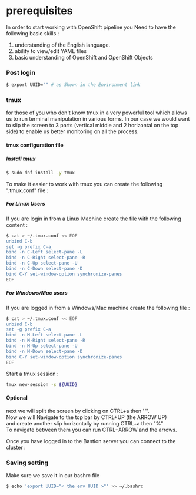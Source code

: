 # prerequisites

In order to start working with OpenShift pipeline you Need to have the following basic skills :

  1. understanding of the English language.
  2. ability to view/edit YAML files
  3. basic understanding of OpenShift and OpenShift Objects


### Post login

```bash
$ export UUID="" # as Shown in the Environment link
```
### tmux

for those of you who don't know tmux in a very powerful tool which allows us to run terminal manipulation in various forms. In our case we would want to slip the screen to 3 parts (vertical middle and 2 horizontal on the top side) to enable us better monitoring on all the process.

#### tmux configuration file

##### Install tmux
```bash
$ sudo dnf install -y tmux
```

To make it easier to work with tmux you can create the following ".tmux.conf" file :

##### For Linux Users

If you are login in from a Linux Machine create the file with the following content :

```bash
$ cat > ~/.tmux.conf << EOF
unbind C-b
set -g prefix C-a
bind -n C-Left select-pane -L
bind -n C-Right select-pane -R
bind -n C-Up select-pane -U
bind -n C-Down select-pane -D
bind C-Y set-window-option synchronize-panes
EOF
```

##### For Windows/Mac users

If you are logged in from a Windows/Mac machine create the following file :

```bash
$ cat > ~/.tmux.conf << EOF
unbind C-b
set -g prefix C-a
bind -n M-Left select-pane -L
bind -n M-Right select-pane -R
bind -n M-Up select-pane -U
bind -n M-Down select-pane -D
bind C-Y set-window-option synchronize-panes
EOF
```

Start a tmux session :

```bash
tmux new-session -s ${UUID}
```


#### Optional
next we will split the screen by clicking on CTRL+a then '"'.  
Now we will Navigate to the top bar by CTRL+UP (the ARROW UP)  
and create another slip horizontally by running CTRL+a then "%"  
To navigate between them you can run CTRL+ARROW and the arrows.  

Once you have logged in to the Bastion server you can connect to the cluster :

### Saving setting

Make sure we save it in our bashrc file
```bash
$ echo 'export UUID="< the env UUID >"' >> ~/.bashrc
```